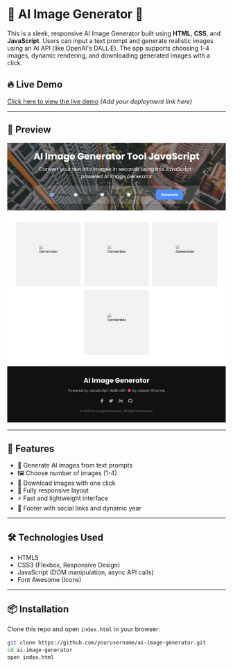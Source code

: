 # 🧠 AI Image Generator 🎨

This is a sleek, responsive AI Image Generator built using **HTML**, **CSS**, and **JavaScript**. Users can input a text prompt and generate realistic images using an AI API (like OpenAI's DALL·E). The app supports choosing 1-4 images, dynamic rendering, and downloading generated images with a click.

## 🔥 Live Demo

[Click here to view the live demo](#) *(Add your deployment link here)*

---

## 📸 Preview

![AI Image Generator Screenshot](./screenshot.png)

---

## 🚀 Features

- 🎨 Generate AI images from text prompts
- 🖼️ Choose number of images (1-4)
- 💾 Download images with one click
- 📱 Fully responsive layout
- ⚡ Fast and lightweight interface
- 🖤 Footer with social links and dynamic year

---

## 🛠️ Technologies Used

- HTML5
- CSS3 (Flexbox, Responsive Design)
- JavaScript (DOM manipulation, async API calls)
- Font Awesome (Icons)

---

## 📦 Installation

Clone this repo and open `index.html` in your browser:

```bash
git clone https://github.com/yourusername/ai-image-generator.git
cd ai-image-generator
open index.html

